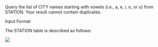 Query the list of CITY names starting with vowels (i.e., a, e, i, o, or u) from STATION. Your result cannot contain duplicates.

Input Format

The STATION table is described as follows:

![](https://s3.amazonaws.com/hr-challenge-images/9336/1449345840-5f0a551030-Station.jpg)
